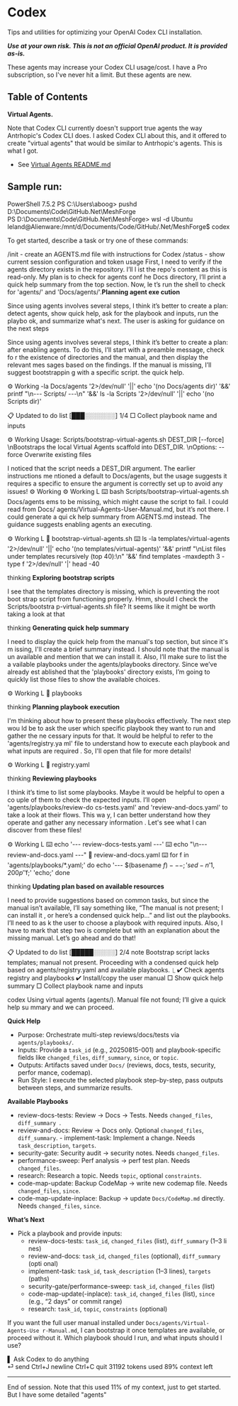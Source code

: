 # Codex
Tips and utilities for optimizing your OpenAI Codex CLI installation. 

**_Use at your own risk. This is not an official OpenAI product. It is provided as-is._**

These agents may increase your Codex CLI usage/cost. I have a Pro subscription, so I've never hit a limit. But these agents are new.


## Table of Contents
**Virtual Agents.**

Note that Codex CLI currently doesn't support true agents the way Antrhopic's Codex CLI does. I asked Codex CLI about this, and it offered to create "virtual agents" that would be similar to Antrhopic's agents. This is what I got.
  
- See [Virtual Agents README.md](virtual-agents/README.md)

## Sample run:

PowerShell 7.5.2
PS C:\Users\aboog> pushd D:\Documents\Code\GitHub\.Net\MeshForge\
PS D:\Documents\Code\GitHub\.Net\MeshForge> wsl -d Ubuntu
leland@Alienware:/mnt/d/Documents/Code/GitHub/.Net/MeshForge$ codex

To get started, describe a task or try one of these commands:

/init - create an AGENTS.md file with instructions for Codex
/status - show current session configuration and token usage
First, I need to verify if the agents directory exists in the repository. I’ll l ist the repo's content as this is read-only. My plan is to check for agents conf
he Docs directory, I’ll print a quick help summary from the top section. Now, le t’s run the shell to check for 'agents/' and 'Docs/agents/'.**Planning agent exe
cution**

Since using agents involves several steps, I think it’s better to create a plan: detect agents, show quick help, ask for the playbook and inputs, run the playbo
ok, and summarize what's next. The user is asking for guidance on the next steps

Since using agents involves several steps, I think it’s better to create a plan: after enabling agents. To do this, I’ll start with a preamble message, check fo
r the existence of directories and the manual, and then display the relevant mes sages based on the findings. If the manual is missing, I’ll suggest bootstrappin
g with a specific script.
the quick help.

⚙︎ Working
-la Docs/agents '2>/dev/null' '||' echo '(no Docs/agents dir)' '&&' printf "\\n--- Scripts/ ---\\n" '&&' ls -la Scripts '2>/dev/null' '||' echo '(no Scripts dir)'

📋 Updated to do list [███░░░░░░░] 1/4
□ Collect playbook name and inputs

⚙︎ Working
Usage: Scripts/bootstrap-virtual-agents.sh DEST_DIR [--force]
\nBootstraps the local Virtual Agents scaffold into DEST_DIR.
\nOptions:
--force   Overwrite existing files

I noticed that the script needs a DEST_DIR argument. The earlier instructions me ntioned a default to Docs/agents, but the usage suggests it requires a specific
to ensure the argument is correctly set up to avoid any issues!
⚙︎ Working
⚙︎ Working
L ⌨️ bash Scripts/bootstrap-virtual-agents.sh Docs/agents
ems to be missing, which might cause the script to fail. I could read from Docs/ agents/Virtual-Agents-User-Manual.md, but it’s not there. I could generate a qui
ck help summary from AGENTS.md instead. The guidance suggests enabling agents an executing.

⚙︎ Working
L 📖 bootstrap-virtual-agents.sh
⌨️ ls -la templates/virtual-agents '2>/dev/null' '||' echo '(no templates/virtual-agents)' '&&' printf "\\nList files under templates recursively (top 40):\\n" '&&' find templates -maxdepth 3 -type f '2>/dev/null' '|' head -40

thinking
**Exploring bootstrap scripts**

I see that the templates directory is missing, which is preventing the root boot strap script from functioning properly. Hmm, should I check the Scripts/bootstra
p-virtual-agents.sh file? It seems like it might be worth taking a look at that


thinking
**Generating quick help summary**

I need to display the quick help from the manual's top section, but since it's m issing, I'll create a brief summary instead. I should note that the manual is un
available and mention that we can install it. Also, I’ll make sure to list the a vailable playbooks under the agents/playbooks directory. Since we’ve already est
ablished that the 'playbooks' directory exists, I’m going to quickly list those
files to show the available choices.

⚙︎ Working
L 📂 playbooks

thinking
**Planning playbook execution**

I'm thinking about how to present these playbooks effectively. The next step wou ld be to ask the user which specific playbook they want to run and gather the ne
cessary inputs for that. It would be helpful to refer to the 'agents/registry.ya ml' file to understand how to execute each playbook and what inputs are required
. So, I'll open that file for more details!

⚙︎ Working
L 📖 registry.yaml

thinking
**Reviewing playbooks**

I think it’s time to list some playbooks. Maybe it would be helpful to open a co uple of them to check the expected inputs. I’ll open 'agents/playbooks/review-do
cs-tests.yaml' and 'review-and-docs.yaml' to take a look at their flows. This wa y, I can better understand how they operate and gather any necessary information
. Let's see what I can discover from these files!

⚙︎ Working
L ⌨️ echo '--- review-docs-tests.yaml ---'
⌨️ echo "\\n--- review-and-docs.yaml ---"
📖 review-and-docs.yaml
⌨️ for f in 'agents/playbooks/*.yaml;' do echo '--- $(basename $f) ---;' sed -n '1,200p' '$f;' 'echo;' done

thinking
**Updating plan based on available resources**

I need to provide suggestions based on common tasks, but since the manual isn’t
available, I’ll say something like, “The manual is not present; I can install it , or here’s a condensed quick help…” and list out the playbooks. I’ll need to as
k the user to choose a playbook with required inputs. Also, I have to mark that
step two is complete but with an explanation about the missing manual. Let’s go
ahead and do that!

📋 Updated to do list [█████░░░░░] 2/4
note
Bootstrap script lacks templates; manual not present. Proceeding with a condensed quick help based on agents/registry.yaml and available playbooks.
⎿ ✔ Check agents registry and playbooks
✔ Install/copy the user manual
□ Show quick help summary
□ Collect playbook name and inputs

codex
Using virtual agents (agents/). Manual file not found; I’ll give a quick help su mmary and we can proceed.

**Quick Help**
- Purpose: Orchestrate multi-step reviews/docs/tests via `agents/playbooks/`.
- Inputs: Provide a `task_id` (e.g., 20250815-001) and playbook-specific fields
  like `changed_files`, `diff_summary`, `since`, or `topic`.
- Outputs: Artifacts saved under `Docs/` (reviews, docs, tests, security, perfor mance, codemap).
- Run Style: I execute the selected playbook step-by-step, pass outputs between
  steps, and summarize results.

**Available Playbooks**
- review-docs-tests: Review → Docs → Tests. Needs `changed_files`, `diff_summary `.
- review-and-docs: Review → Docs only. Optional `changed_files`, `diff_summary`. - implement-task: Implement a change. Needs `task_description`, `targets`.
- security-gate: Security audit → security notes. Needs `changed_files`.
- performance-sweep: Perf analysis → perf test plan. Needs `changed_files`.
- research: Research a topic. Needs `topic`, optional `constraints`.
- code-map-update: Backup CodeMap → write new codemap file. Needs `changed_files`, `since`.
- code-map-update-inplace: Backup → update `Docs/CodeMap.md` directly. Needs `changed_files`, `since`.

**What’s Next**
- Pick a playbook and provide inputs:
    - review-docs-tests: `task_id`, `changed_files` (list), `diff_summary` (1–3 li
      nes)
    - review-and-docs: `task_id`, `changed_files` (optional), `diff_summary` (opti
      onal)
    - implement-task: `task_id`, `task_description` (1–3 lines), `targets` (paths)
    - security-gate/performance-sweep: `task_id`, `changed_files` (list)
    - code-map-update(-inplace): `task_id`, `changed_files` (list), `since` (e.g.,
      “2 days” or commit range)
    - research: `task_id`, `topic`, `constraints` (optional)

If you want the full user manual installed under `Docs/agents/Virtual-Agents-Use r-Manual.md`, I can bootstrap it once templates are available, or proceed without it. Which playbook should I run, and what inputs should I use?

▌ Ask Codex to do anything                                                       
⏎ send   Ctrl+J newline   Ctrl+C quit   31192 tokens used   89% context left

--- 
End of session.
Note that this used 11% of my context, just to get started. But I have some detailed "agents"
